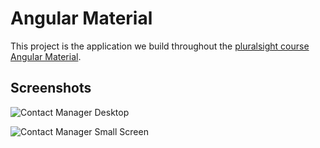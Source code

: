 # Angular Material

This project is the application we build throughout the [pluralsight course Angular Material](https://www.pluralsight.com/courses/angular-material).


## Screenshots

![Contact Manager Desktop](https://raw.githubusercontent.com/ajtowf/angularmaterial/master/screenshots/1.png)

![Contact Manager Small Screen](https://raw.githubusercontent.com/ajtowf/angularmaterial/master/screenshots/2.png)

